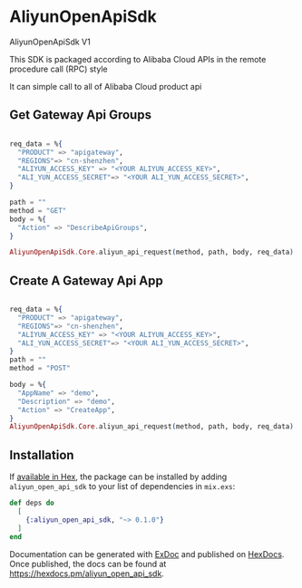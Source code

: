 # AliyunOpenApiSdk 
AliyunOpenApiSdk V1

This SDK is packaged according to Alibaba Cloud APIs in the remote procedure call (RPC) style

It can simple call to all of Alibaba Cloud product api


## Get Gateway Api Groups
```elixir

req_data = %{
  "PRODUCT" => "apigateway",
  "REGIONS"=> "cn-shenzhen",
  "ALIYUN_ACCESS_KEY" => "<YOUR ALIYUN_ACCESS_KEY>",
  "ALI_YUN_ACCESS_SECRET"=> "<YOUR ALI_YUN_ACCESS_SECRET>",
}

path = ""
method = "GET"
body = %{
  "Action" => "DescribeApiGroups",
}

AliyunOpenApiSdk.Core.aliyun_api_request(method, path, body, req_data)
```

## Create A Gateway Api App
```elixir

req_data = %{
  "PRODUCT" => "apigateway",
  "REGIONS"=> "cn-shenzhen",
  "ALIYUN_ACCESS_KEY" => "<YOUR ALIYUN_ACCESS_KEY>",
  "ALI_YUN_ACCESS_SECRET"=> "<YOUR ALI_YUN_ACCESS_SECRET>",
}
path = ""
method = "POST"

body = %{
  "AppName" => "demo",
  "Description" => "demo",
  "Action" => "CreateApp",
}
AliyunOpenApiSdk.Core.aliyun_api_request(method, path, body, req_data)
```

## Installation

If [available in Hex](https://hex.pm/docs/publish), the package can be installed
by adding `aliyun_open_api_sdk` to your list of dependencies in `mix.exs`:

```elixir
def deps do
  [
    {:aliyun_open_api_sdk, "~> 0.1.0"}
  ]
end
```

Documentation can be generated with [ExDoc](https://github.com/elixir-lang/ex_doc)
and published on [HexDocs](https://hexdocs.pm). Once published, the docs can
be found at <https://hexdocs.pm/aliyun_open_api_sdk>.

